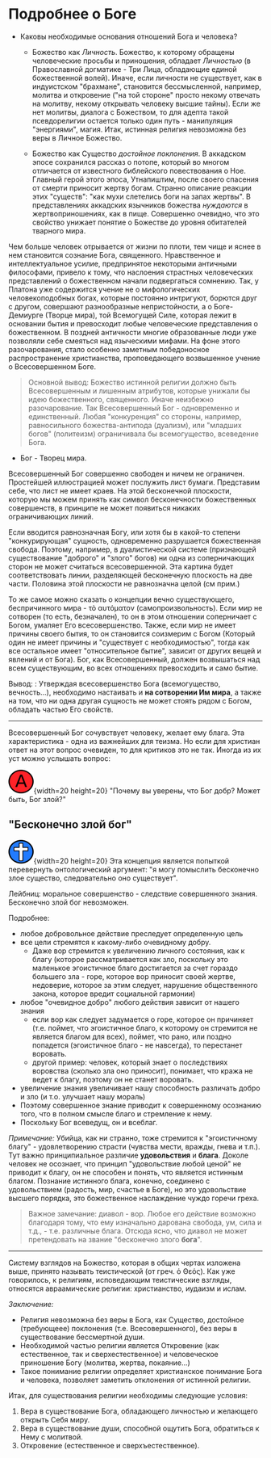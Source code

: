 # Подробнее о Боге 

* Каковы необходимые основания отношений Бога и человека?
    * Божество как _Личность_. 
      Божество, к которому обращены человеческие просьбы и приношения, обладает _Личностью_ (в Православной догматике - Три Лица, обладающие единой божественной волей). Иначе, если личности не существует, как в индуистском "брахмане", становится бессмысленной, например, молитва и откровение ("на той стороне" просто некому отвечать на молитву, некому открывать человеку высшие тайны). Если же нет молитвы, диалога с Божеством, то для адепта такой псевдорелигии остается только один путь - манипуляция "энергиями", магия. Итак, истинная религия невозможна без веры в Личное Божество.

    * Божество как Существо  *достойное поклонения*. 
      В аккадском эпосе сохранился рассказ о потопе, который во многом отличается от известного библейского повествования о Ное. Главный герой этого эпоса, Утнапиштим, после своего спасения от смерти приносит жертву богам. Странно описание реакции этих "существ": "как мухи слетелись боги на запах жертвы". В представлениях аккадских язычников божества _нуждаются_ в жертвоприношениях, как в пище. Совершенно очевидно, что это свойство унижает понятие о Божестве до уровня обитателей тварного мира.

Чем больше человек отрывается от жизни по плоти, тем чище и яснее в нем становится сознание Бога, священного. Нравственное и интеллектуальное усилие, предпринятое некоторыми античными философами, привело к тому, что наслоения страстных человеческих представлений о божественном начали подвергаться сомнению. Так, у Платона уже содержится учение не о мифологических человекоподобных богах, которые постоянно интригуют, борются друг с другом, совершают разнообразные непристойности, а о Боге-Демиурге (Творце мира), той Всемогущей Силе, которая лежит в основании бытия и превосходит любые человеческие представления о божественном. В поздней античности многие образованные люди уже позволяли себе смеяться над языческими мифами. На фоне этого разочарования, стало особенно заметным победоносное распространение христианства, проповедающего возвышенное учение о Всесовершенном Боге.

>Основной вывод: Божество истинной религии должно быть Всесовершенным и лишенным атрибутов, которые унижали бы идею божественного, священного. Иначе неизбежно разочарование. Так Всесовершенный Бог - одновременно и единственный. Любая "конкуренция" со стороны, например, равносильного божества-антипода (дуализм), или "младших богов" (политеизм) ограничивала бы всемогущество, всеведение Бога.

* Бог - Творец мира.

Всесовершенный Бог совершенно свободен и ничем не ограничен. Простейшей иллюстрацией может послужить лист бумаги. Представим себе, что лист не имеет краев. На этой бесконечной плоскости, которую мы можем принять как символ бесконечности божественных совершенств, в принципе не может появиться никаких ограничивающих линий.

Если вводится равнозначная Богу, или хотя бы в какой-то степени "конкурирующая" сущность, одновременно разрушается божественная свобода. Поэтому, например, в дуалистической системе (признающей существование "доброго" и "злого" богов) ни одна из соперничающих сторон не может считаться всесовершенной. Эта картина будет соответствовать линии, разделяющей бесконечную плоскость на две части. Половина этой плоскости не равнозначна целой (см прим.)

То же самое можно сказать о концепции вечно существующего, беспричинного мира - τὸ αυτόματον (самопроизвольность). Если мир не сотворен (то есть, безначален), то он в этом отношении соперничает с Богом, умаляет Его всесовершенство. Также, если мир не имеет причины своего бытия, то он становится соизмерим с Богом (Который один не имеет причины и "существует с необходимостью", тогда как все остальное имеет "относительное бытие", зависит от других вещей и явлений и от Бога). Бог, как Всесовершенный, должен возвышаться над всем существующим, во всех отношениях превосходить и само бытие.

<!-- прим.: хотя математики могут не соглашаться с этим суждением, но они, пользуясь "пределами", меряют бесконечность мерой человеческого рассудка, для которого половина бесконечности - все та же бесконечность. -->

Вывод:
:    Утверждая всесовершенство Бога (всемогущество, вечность...), необходимо настаивать и **на сотворении Им мира**, а также на том, что ни одна другая сущность не может стоять рядом с Богом, обладать частью Его свойств.  

-----------

Всесовершенный Бог сочувствует человеку, желает ему блага. Эта характеристика - одна из важнейших для теизма. Но если для христиан ответ на этот вопрос очевиден, то для критиков это не так. Иногда из их уст можно услышать вопрос: 

![](image/a_letter02.png){width=20 height=20}     "Почему вы уверены, что Бог добр? Может быть, Бог злой?"   

## "Бесконечно злой бог"

![](image/cross04.png){width=20 height=20}     Эта концепция является попыткой перевернуть онтологический аргумент: "я могу помыслить бесконечно злое существо, следовательно оно существует".    

Лейбниц: моральное совершенство - следствие совершенного знания. Бесконечно злой бог невозможен.

Подробнее:

* любое добровольное действие преследует определенную цель
* все цели стремятся к какому-либо очевидному добру. 
    * Даже вор стремится к увеличению личного состояния, как к благу (которое рассматривается как зло, поскольку это маленькое эгоистичное благо достигается за счет гораздо большего зла - горе, которое вор приносит своей жертве, недоверие, которое за этим следует, нарушение общественного закона, которое вредит социальной гармонии)
* любое "очевидное добро" любого действия зависит от нашего знания
    * если вор как следует задумается о горе, которое он причиняет (т.е. поймет, что эгоистичное благо, к которому он стремится не является благом для всех), поймет, что рано, или поздно попадется (эгоистичное благо - не навсегда), то перестанет воровать.
    * другой пример: человек, который знает о последствиях воровства (сколько зла оно приносит), понимает, что кража не ведет к благу, поэтому он не станет воровать.
* увеличение знания увеличивает нашу способность различать добро и зло (и т.о. улучшает нашу мораль)
* Поэтому совершенное знание приводит к совершенному осознанию того, что в полном смысле благо и стремление к нему.
* Поскольку Бог всеведущ, он и всеблаг.

*Примечание:* Убийца, как ни странно, тоже стремится к "эгоистичному благу" - удовлетворению страсти (чувства мести, вражды, гнева и т.п.). Тут важно принципиальное различие **удовольствия** и **блага**. Доколе человек не осознает, что принцип "удовольствие любой ценой" не приводит к благу, он не способен и понять, что является истинным благом. Познание истинного блага, конечно, соединено с удовольствием (радость, мир, счастье в Боге), но это удовольствие высшего порядка, это божественное наслаждение чуждо горечи греха.

>Важное замечание: диавол - вор. Любое его действие возможно благодаря тому, что ему изначально дарована свобода, ум, сила и т.д., - т.е. различные блага. Отсюда ясно, что диавол не может претендовать на звание "бесконечно злого **бога**".

--------------

Систему взглядов на Божество, которая в общих чертах изложена выше, принято называть теистической (от греч. ὁ Θεός). Как уже говорилось, к религиям, исповедающим теистические взгляды, относятся авраамические религии: христианство, иудаизм и ислам.

<!--## Элементы религии (план) -->
<!-- TODO: упростить, написать нормальный текст. Схему оставить для подготовки к лекции. -->

<!--* Бог - Существо, достойное поклонения, абсолютной преданности, отсюда:
    * Свойство Бога - всесовершенство: 
        * всемогущество, 
        * всеведение, 
        * всеблагость, вечность, вездеприсутствие...
    * Бог един:
        * существование других, равнозначных, или похожих по свойствам "богов" ограничивало бы:
            * всемогущество Бога
            * вездеприсутствие
            * всеведение...
    * Бог отдéлен от мира (космоса). 
        * В противном случае Он:
            * не мог бы быть Причиной мира (Творцом)
            * не мог бы быть всемогущим (мир ограничивал бы всемогущество Бога)
    * Бог нематериален, т.е. "Бог есть Дух" (Ин 4:24) 
        * Иначе Бог был бы частью материи, из которой состоит и мир. 
            * Такое существо менее достойно поклонения, чем нематериальный Дух.
            * материальное тело (даже состоящее из особой, божественной материи - см. квинтэссенция) ограничивало бы Бога конкретными свойствами материи.
    * Бог - Личность:
        * Некоторые свойства Бога определяют Его как Личность:
            * абсолютная свобода, 
            * всеведение, 
            * всемогущество  (только личность может чего-то желать, знать, или осознанно делать)
        * Только личность способна взаимодествовать с другой (человеческой) личностью (отвечать на просьбу, заботиться, помогать, наказывать) 
            * Религия, как связь человека с Богом. возможна лишь при условии признания Бога божественной Личностью.
    * Бог захотел открыть себя человеку, заботится о его спасении, помогает ему. 
        * в противном случае религия невозможна (человек не в состоянии преодолеть пропасть, отделяющую его собственную ограниченную природу от Божества). 
* Человек - существо сотворенное Богом, всецело преданное Богу, поклоняющееся Ему и подчиняющееся Его воле.
    * Так как Бог нематериален ("Дух есть Бог"), человек, состоящий только из материи, не мог бы никак взаимодейтствовать с Ним.
    * душа человека бессмертна, иначе не может быть выполнена цель религии. 
* Взаимоотношения человека с Богом: 
    * Молитва. Но грешника Бог не слышит, поэтому:
    * Покаяние 
        * значение слова "каяться" - жалеть, т.о. покаяние - сожаление о грехе 
        * Но есть и значение μετανοία, изменение ума
    * Жертва - отдельный вид взаимодействия (жертва хваления, принесение в жертву животных, пищи, масла, свечей, воскурений - ладана, возлияний).
        * человеческие жертвы несовершенны
        * Совершенная Жертва Тела и Крови Христовых приносится самим Сыном Божиим.
* взаимоотношения Бога с человеком:
    * знание о Боге человек получает через:
        * естественное Откровение: 
            * материальный мир 
            * внутренний мир человека
        * сверхестественное Откровение
            * Священное Писание
            * Священное Предание (действие Святаго Духа в Церкви)
            * непосредственное богообщение, чудеса  -->
<!-- == Подробное раскрытие пунктов, перечисленных выше: == -->
<!-- * Бог - существо, достойное поклонения.  -->
<!-- Можно взглянуть с другой стороны:  Бог требует поклонения уже в силу Своего существования. Всесовершенное Существо не может не вызывать восхищения и преклонения со стороны ограниченного несовершенного человека. -->
<!--  -->
<!-- -------------- -->

*Заключение:* 

* Религия невозможна без веры в Бога, как Существо, достойное (требующеее) поклонения (т.е. Всесовершенного), без веры в существование бессмертной души.
* Необходимой частью религии является Откровение (как естественное, так и сверхестественное) и человеческое приношение Богу (молитва, жертва, покаяние...)
* Такое понимание религии определяет христианское понимание Бога и человека, позволяет заметить отклонения от истинной религии.

<!-- * С одной стороны, Бог – абсолютен и всесовершен и следовательно, абсолютно непознаваем (трансцендентен миру). Если ограничиться только этой стороной, то связь с Богом невозможна, следовательно невозможна религия (именно об этом говорят агностики). Однако есть и вторая сторона: религия, признавая личное бытие Бога, подразумевает возможность откровение Бога человеку. То есть добровольное снисхождение, умаление, кенозис Божества. Своей вершины Откровение достигает в акте воплощения Богочеловека Иисуса Христа. Как сказано в Евангелии: "И Слово стало плотию, и обитало с нами, полное благодати и истины; и мы видели славу Его, славу, как Единородного от Отца" (Ин. 1, 14). "Бога не видел никто никогда; Единородный Сын, сущий в недре Отчем, Он явил" (Ин. 1, 18). Итак, для нас Бог и трансцендентен и имманентен одновременно. Трансцендентен по природе, имманентен по благодати и Откровению. Как пишет ап. Павел: "…Близ Господь". (Филипп. 4,5) -->

Итак, для существования религии необходимы следующие условия:

1. Вера в существование Бога, обладающего личностью и желающего открыть Себя миру.
2. Вера в существование души, способной ощутить Бога, обратиться к Нему с молитвой. 
3. Откровение (естественное и сверхъестественное).

<!-- -------------------- -->
<!-- Подвал: -->
<!-- (((Бога мы называем неописуемым, неописанным (ἀπερίγραπτος). Простейшей иллюстрацией может послужить лист бумаги. Представим себе, что лист не имеет краев (бесконечен). Изобразив на листе круг, мы опишем часть бесконечной поверхности, ограничим ее. Таким образом описание это, одновременно, - ограничение. -->

<!-- Говоря о Боге, мы не может охватить всю совокупность присущих Ему свойств (и даже исчерпать и описать одно из свойств). Само выделение этих свойств скорее всего является лишь свойством человеческого мышления. Ограниченность этого метода видна, например, в логических парадоксах вроде "может ли Бог создать камень, который не сможет поднять". Ведь всемогущество Бога не может противоречить Его собственной природе (Например, будучи Источником смысла и разума, Он никогда не делает ничего бессмысленного). -->

<!--Оценим пантеизм с точки зрения правила "Сущеcтва, достойного поклонения": божество пантеизма не отвечает этому критерию, ведь получается, что оно - ниже человека (не обладает свободной волей, личностью)-->

